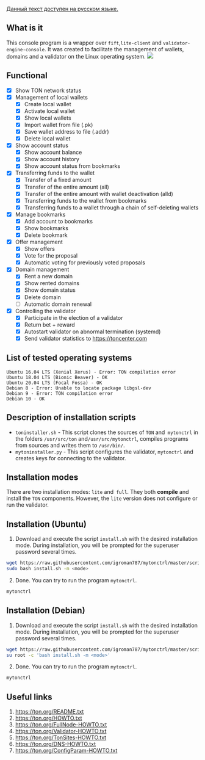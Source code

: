 [Данный текст доступен на русском языке.](https://github.com/igroman787/mytonctrl/blob/master/README.Ru.md)

## What is it
This console program is a wrapper over `fift`,`lite-client` and `validator-engine-console`. It was created to facilitate the management of wallets, domains and a validator on the Linux operating system.
![](https://raw.githubusercontent.com/igroman787/mytonctrl/master/screens/mytonctrl-status.png)

## Functional
- [x] Show TON network status
- [x] Management of local wallets
	- [x] Create local wallet
	- [x] Activate local wallet
	- [x] Show local wallets
	- [x] Import wallet from file (.pk)
	- [x] Save wallet address to file (.addr)
	- [x] Delete local wallet
- [x] Show account status
	- [x] Show account balance
	- [x] Show account history
	- [x] Show account status from bookmarks
- [x] Transferring funds to the wallet
	- [x] Transfer of a fixed amount
	- [x] Transfer of the entire amount (all)
	- [x] Transfer of the entire amount with wallet deactivation (alld)
	- [x] Transferring funds to the wallet from bookmarks
	- [x] Transferring funds to a wallet through a chain of self-deleting wallets
- [x] Manage bookmarks
	- [x] Add account to bookmarks
	- [x] Show bookmarks
	- [x] Delete bookmark
- [x] Offer management
	- [x] Show offers
	- [x] Vote for the proposal
	- [x] Automatic voting for previously voted proposals
- [x] Domain management
	- [x] Rent a new domain
	- [x] Show rented domains
	- [x] Show domain status
	- [x] Delete domain
	- [ ] Automatic domain renewal
- [x] Controlling the validator
	- [x] Participate in the election of a validator
	- [x] Return bet + reward
	- [x] Autostart validator on abnormal termination (systemd)
	- [x] Send validator statistics to https://toncenter.com

## List of tested operating systems
```
Ubuntu 16.04 LTS (Xenial Xerus) - Error: TON compilation error
Ubuntu 18.04 LTS (Bionic Beaver) - OK
Ubuntu 20.04 LTS (Focal Fossa) - OK
Debian 8 - Error: Unable to locate package libgsl-dev
Debian 9 - Error: TON compilation error
Debian 10 - OK
```

## Description of installation scripts
- `toninstaller.sh` - This script clones the sources of `TON` and` mytonctrl` in the folders `/usr/src/ton` and`/usr/src/mytonctrl`, compiles programs from sources and writes them to `/usr/bin/`.
- `mytoninstaller.py` - This script configures the validator, `mytonctrl` and creates keys for connecting to the validator.

## Installation modes
There are two installation modes: `lite` and` full`. They both **compile** and install the `TON` components. However, the `lite` version does not configure or run the validator.

## Installation (Ubuntu)
1. Download and execute the script `install.sh` with the desired installation mode. During installation, you will be prompted for the superuser password several times.
```sh
wget https://raw.githubusercontent.com/igroman787/mytonctrl/master/scripts/install.sh
sudo bash install.sh -m <mode>
```

2. Done. You can try to run the program `mytonctrl`.
```sh
mytonctrl
```


## Installation (Debian)
1. Download and execute the script `install.sh` with the desired installation mode. During installation, you will be prompted for the superuser password several times.
```sh
wget https://raw.githubusercontent.com/igroman787/mytonctrl/master/scripts/install.sh
su root -c 'bash install.sh -m <mode>'
```

2. Done. You can try to run the program `mytonctrl`.
```sh
mytonctrl
```

## Useful links
1. https://ton.org/README.txt
2. https://ton.org/HOWTO.txt
3. https://ton.org/FullNode-HOWTO.txt
4. https://ton.org/Validator-HOWTO.txt
5. https://ton.org/TonSites-HOWTO.txt
6. https://ton.org/DNS-HOWTO.txt
7. https://ton.org/ConfigParam-HOWTO.txt
